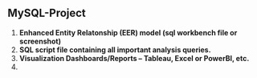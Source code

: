 ## MySQL-Project
1. **Enhanced Entity Relatonship (EER) model (sql workbench file or screenshot)** 
2. **SQL script file containing all important analysis queries.**
3. **Visualization Dashboards/Reports – Tableau, Excel or PowerBI, etc.**
4. 
